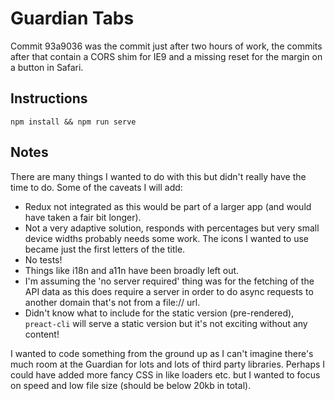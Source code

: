 # Guardian Tabs

Commit 93a9036 was the commit just after two hours of work, the commits after that contain a CORS shim for IE9 and a missing reset for the margin on a button in Safari.

## Instructions

`npm install && npm run serve`

## Notes

There are many things I wanted to do with this but didn't really have the time to do. Some of the caveats I will add:

- Redux not integrated as this would be part of a larger app (and would have taken a fair bit longer).
- Not a very adaptive solution, responds with percentages but very small device widths probably needs some work. The icons I wanted to use became just the first letters of the title.
- No tests!
- Things like i18n and a11n have been broadly left out.
- I'm assuming the 'no server required' thing was for the fetching of the API data as this does require a server in order to do async requests to another domain that's not from a file:// url.
- Didn't know what to include for the static version (pre-rendered), `preact-cli` will serve a static version but it's not exciting without any content!

I wanted to code something from the ground up as I can't imagine there's much room at the Guardian for lots and lots of third party libraries. Perhaps I could have added more fancy CSS in like loaders etc. but I wanted to focus on speed and low file size (should be below 20kb in total).
